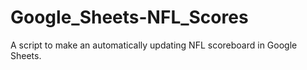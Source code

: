 # Google_Sheets-NFL_Scores
A script to make an automatically updating NFL scoreboard in Google Sheets.
